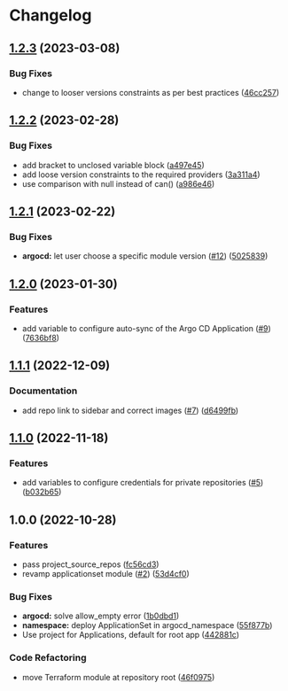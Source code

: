 # Changelog

## [1.2.3](https://github.com/camptocamp/devops-stack-module-applicationset/compare/v1.2.2...v1.2.3) (2023-03-08)


### Bug Fixes

* change to looser versions constraints as per best practices ([46cc257](https://github.com/camptocamp/devops-stack-module-applicationset/commit/46cc257b1c77bfecfd5ef29a14a12d26a9183180))

## [1.2.2](https://github.com/camptocamp/devops-stack-module-applicationset/compare/v1.2.1...v1.2.2) (2023-02-28)


### Bug Fixes

* add bracket to unclosed variable block ([a497e45](https://github.com/camptocamp/devops-stack-module-applicationset/commit/a497e45cc165b65bf9023410f4f20e69305a6d38))
* add loose version constraints to the required providers ([3a311a4](https://github.com/camptocamp/devops-stack-module-applicationset/commit/3a311a424cc45e23eb07de7656193ae8b81466e6))
* use comparison with null instead of can() ([a986e46](https://github.com/camptocamp/devops-stack-module-applicationset/commit/a986e4655e5fa177e32c5e217c172451dac5eec8))

## [1.2.1](https://github.com/camptocamp/devops-stack-module-applicationset/compare/v1.2.0...v1.2.1) (2023-02-22)


### Bug Fixes

* **argocd:** let user choose a specific module version ([#12](https://github.com/camptocamp/devops-stack-module-applicationset/issues/12)) ([5025839](https://github.com/camptocamp/devops-stack-module-applicationset/commit/5025839a3a19f752c08423c837e8cbba80ca55cf))

## [1.2.0](https://github.com/camptocamp/devops-stack-module-applicationset/compare/v1.1.1...v1.2.0) (2023-01-30)


### Features

* add variable to configure auto-sync of the Argo CD Application ([#9](https://github.com/camptocamp/devops-stack-module-applicationset/issues/9)) ([7636bf8](https://github.com/camptocamp/devops-stack-module-applicationset/commit/7636bf8bb57c576cb0c0666e16694f36183eec1b))

## [1.1.1](https://github.com/camptocamp/devops-stack-module-applicationset/compare/v1.1.0...v1.1.1) (2022-12-09)


### Documentation

* add repo link to sidebar and correct images ([#7](https://github.com/camptocamp/devops-stack-module-applicationset/issues/7)) ([d6499fb](https://github.com/camptocamp/devops-stack-module-applicationset/commit/d6499fb2e8a601463a803e2380c453c4418238ae))

## [1.1.0](https://github.com/camptocamp/devops-stack-module-applicationset/compare/v1.0.0...v1.1.0) (2022-11-18)


### Features

* add variables to configure credentials for private repositories ([#5](https://github.com/camptocamp/devops-stack-module-applicationset/issues/5)) ([b032b65](https://github.com/camptocamp/devops-stack-module-applicationset/commit/b032b659b796e2e4d5c77c2521fe1a759a5c57f9))

## 1.0.0 (2022-10-28)


### Features

* pass project_source_repos ([fc56cd3](https://github.com/camptocamp/devops-stack-module-applicationset/commit/fc56cd366c2dc25447e67917a7c986f056aeb238))
* revamp applicationset module ([#2](https://github.com/camptocamp/devops-stack-module-applicationset/issues/2)) ([53d4cf0](https://github.com/camptocamp/devops-stack-module-applicationset/commit/53d4cf0daf4e377b64af3ad5599491210e320acf))


### Bug Fixes

* **argocd:** solve allow_empty error ([1b0dbd1](https://github.com/camptocamp/devops-stack-module-applicationset/commit/1b0dbd17100130cb2b56aae556a11a552deface2))
* **namespace:** deploy ApplicationSet in argocd_namespace ([55f877b](https://github.com/camptocamp/devops-stack-module-applicationset/commit/55f877bc6828a43fdaea4f034b5f9aac86e75303))
* Use project for Applications, default for root app ([442881c](https://github.com/camptocamp/devops-stack-module-applicationset/commit/442881ceee8136b4f87264f769ac4ab570d4b04e))


### Code Refactoring

* move Terraform module at repository root ([46f0975](https://github.com/camptocamp/devops-stack-module-applicationset/commit/46f097549e63f2b2631db349e54af6e574abae68))
